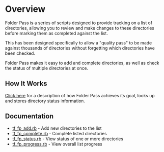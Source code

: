 # Overview

Folder Pass is a series of scripts designed to provide tracking on a list of directories, allowing you to review and make changes to these directories before marking them as completed against the list.

This has been designed specifically to allow a "quality pass" to be made against thousands of directories without forgetting which directories have been checked.

Folder Pass makes it easy to add and complete directories, as well as check the status of multiple directories at once.

## How It Works

[Click here](how_it_works.md) for a description of how Folder Pass achieves its goal, looks up and stores directory status information.

## Documentation

- [tf_fp_add.rb](add.md) - Add new directories to the list
- [tf_fp_complete.rb](complete.md) - Complete listed directories
- [tf_fp_status.rb](status.md) - View status of one or more directories
- [tf_fp_progress.rb](progress.md) - View overall list progress
